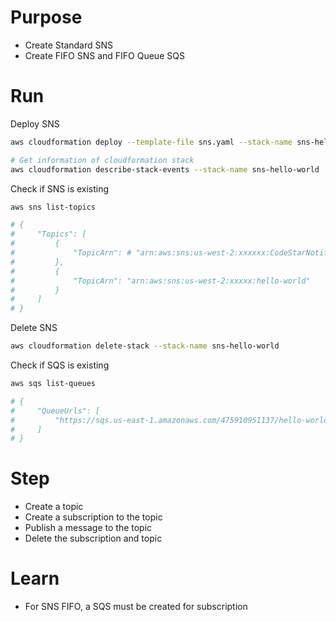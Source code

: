 # Purpose
- Create Standard SNS
- Create FIFO SNS and FIFO Queue SQS

# Run

Deploy SNS
```bash
aws cloudformation deploy --template-file sns.yaml --stack-name sns-hello-world

# Get information of cloudformation stack
aws cloudformation describe-stack-events --stack-name sns-hello-world
```

Check if SNS is existing
```bash
aws sns list-topics

# {
#     "Topics": [
#         {
#             "TopicArn": # "arn:aws:sns:us-west-2:xxxxxx:CodeStarNotifications-slack-config-for-# aws-beta-040b33ebf7f1460795c807b1ae4a5886e6469c8e"
#         },
#         {
#             "TopicArn": "arn:aws:sns:us-west-2:xxxxx:hello-world"
#         }
#     ]
# }
```

Delete SNS
```bash
aws cloudformation delete-stack --stack-name sns-hello-world
```

Check if SQS is existing
```bash
aws sqs list-queues

# {
#     "QueueUrls": [
#         "https://sqs.us-east-1.amazonaws.com/475910951137/hello-world.fifo"
#     ]
# }
```

# Step
- Create a topic
- Create a subscription to the topic
- Publish a message to the topic
- Delete the subscription and topic

# Learn
- For SNS FIFO, a SQS must be created for subscription